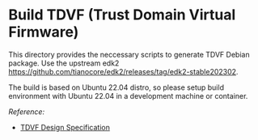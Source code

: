 # Build TDVF (Trust Domain Virtual Firmware)

This directory provides the neccessary scripts to generate TDVF Debian package.
Use the upstream edk2 https://github.com/tianocore/edk2/releases/tag/edk2-stable202302.

The build is based on Ubuntu 22.04 distro, so please setup build environment
with Ubuntu 22.04 in a development machine or container.

_Reference:_

- [TDVF Design Specification](https://www.intel.com/content/dam/develop/external/us/en/documents/tdx-virtual-firmware-design-guide-rev-1.pdf)
